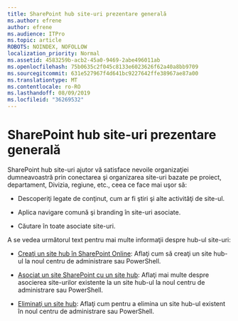 ```yaml
---
title: SharePoint hub site-uri prezentare generală
ms.author: efrene
author: efrene
ms.audience: ITPro
ms.topic: article
ROBOTS: NOINDEX, NOFOLLOW
localization_priority: Normal
ms.assetid: 4583259b-acb2-45a0-9469-2abe496011ab
ms.openlocfilehash: 75b0635c2f045c8133e6023626f62a40a8bb9709
ms.sourcegitcommit: 631e527967f4d641bc9227642ffe38967ae87a00
ms.translationtype: MT
ms.contentlocale: ro-RO
ms.lasthandoff: 08/09/2019
ms.locfileid: "36269532"
---
```

# <a name="sharepoint-hub-sites-overview"></a>SharePoint hub site-uri prezentare generală

SharePoint hub site-uri ajutor vă satisface nevoile organizaţiei dumneavoastră prin conectarea şi organizarea site-uri bazate pe proiect, departament, Divizia, regiune, etc., ceea ce face mai uşor să:

- Descoperiţi legate de conţinut, cum ar fi ştiri şi alte activităţi de site-ul.

- Aplica navigare comună şi branding în site-uri asociate. 

- Căutare în toate asociate site-uri.

A se vedea următorul text pentru mai multe informaţii despre hub-ul site-uri:
- [Creaţi un site hub în SharePoint Online](https://docs.microsoft.com/sharepoint/create-hub-site): Aflaţi cum să creaţi un site hub-ul la noul centru de administrare sau PowerShell.

- [Asociat un site SharePoint cu un site hub](https://support.office.com/article/associate-a-sharepoint-site-with-a-hub-site-ae0009fd-af04-4d3d-917d-88edb43efc05): Aflaţi mai multe despre asocierea site-urilor existente la un site hub-ul la noul centru de administrare sau PowerShell.

- [Eliminaţi un site hub](https://docs.microsoft.com/sharepoint/remove-hub-site): Aflaţi cum pentru a elimina un site hub-ul existent în noul centru de administrare sau PowerShell.

